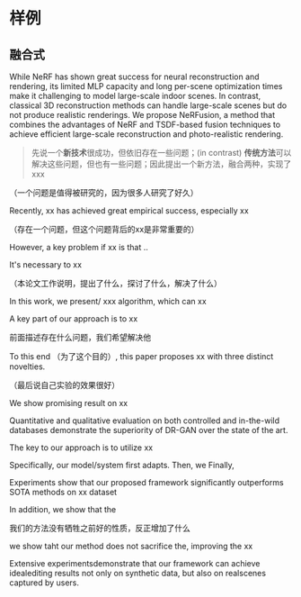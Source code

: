 # 样例



## 融合式

While NeRF has shown great success for neural reconstruction and rendering, its limited MLP capacity and long per-scene optimization times make it challenging to model large-scale indoor scenes. In contrast, classical 3D reconstruction methods can handle large-scale scenes but do not produce realistic renderings. We propose NeRFusion, a method that combines the advantages of NeRF and TSDF-based fusion techniques to achieve efficient large-scale reconstruction and photo-realistic rendering.

> 先说一个**新技术**很成功，但依旧存在一些问题；(in contrast) **传统方法**可以解决这些问题，但也有一些问题；因此提出一个新方法，融合两种，实现了xxx



（一个问题是值得被研究的，因为很多人研究了好久）

Recently, xx has achieved great empirical success, especially xx



（存在一个问题，但这个问题背后的xx是非常重要的）

However, a key problem if xx is that ..

It's necessary to xx 



（本论文工作说明，提出了什么，探讨了什么，解决了什么）

In this work, we present/ xxx algorithm, which can xx

A key part of our approach is to xx



前面描述存在什么问题，我们希望解决他

To this end （为了这个目的）, this paper proposes xx with three distinct novelties.



（最后说自己实验的效果很好）

We show promising result on xx



Quantitative and qualitative evaluation on both controlled and in-the-wild databases demonstrate the superiority of DR-GAN over the state of the art.



The key to our approach is to utilize xx 

Specifically, our model/system first adapts. Then, we Finally,

Experiments show that our proposed framework significantly outperforms SOTA methods on xx dataset



In addition, we show that the 



我们的方法没有牺牲之前好的性质，反正增加了什么

we show taht our method does not sacrifice the, improving the xx

Extensive experimentsdemonstrate that our framework can achieve idealediting results not only on synthetic data, but also on realscenes captured by users.



